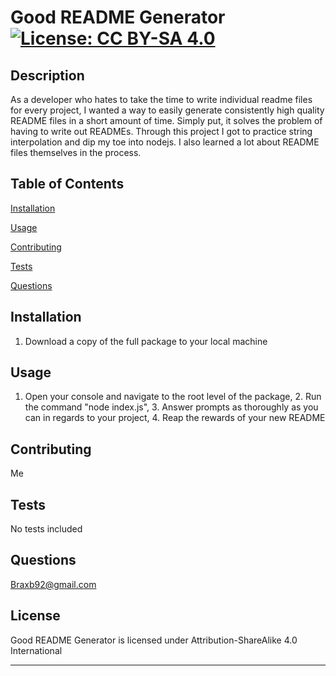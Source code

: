 # Good README Generator [![License: CC BY-SA 4.0](https://img.shields.io/badge/License-CC%20BY--SA%204.0-lightgrey.svg)](http://creativecommons.org/licenses/by-sa/4.0/)

## Description

As a developer who hates to take the time to write individual readme files for every project, I wanted a way to easily generate consistently high quality README files in a short amount of time.
Simply put, it solves the problem of having to write out READMEs.
Through this project I got to practice string interpolation and dip my toe into nodejs. I also learned a lot about README files themselves in the process.

## Table of Contents

[Installation](#Installation)

[Usage](#Usage)

[Contributing](#Contributing)

[Tests](#Tests)

[Questions](#Questions)

## Installation

<a id='Installation'></a>

1. Download a copy of the full package to your local machine

## Usage

<a id='Usage'></a>

1. Open your console and navigate to the root level of the package, 2. Run the command "node index.js", 3. Answer prompts as thoroughly as you can in regards to your project, 4. Reap the rewards of your new README

## Contributing

<a id='Contributing'></a>

Me

## Tests

<a id='Tests'></a>

No tests included

## Questions

<a id='Questions'></a>

Braxb92@gmail.com

## License

Good README Generator is licensed under Attribution-ShareAlike 4.0 International

---

